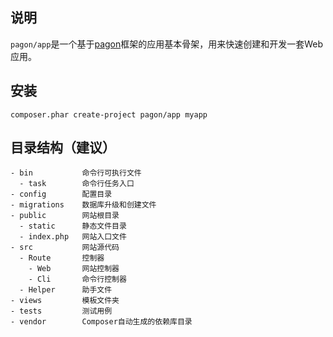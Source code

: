 ## 说明

`pagon/app`是一个基于[pagon](https://github.com/hfcorriez/pagon)框架的应用基本骨架，用来快速创建和开发一套Web应用。

## 安装

```shell
composer.phar create-project pagon/app myapp
```

## 目录结构（建议）

```
- bin			命令行可执行文件
  - task		命令行任务入口 
- config		配置目录
- migrations	数据库升级和创建文件
- public		网站根目录
  - static		静态文件目录 
  - index.php	网站入口文件 
- src			网站源代码
  - Route		控制器
    - Web		网站控制器
    - Cli		命令行控制器
  - Helper		助手文件
- views			模板文件夹
- tests			测试用例
- vendor		Composer自动生成的依赖库目录
```
